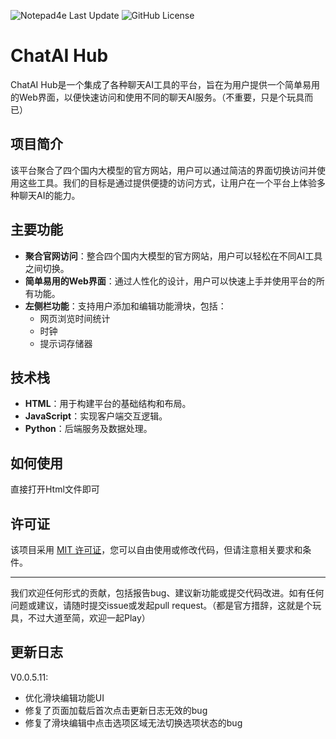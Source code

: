![Notepad4e Last Update](https://img.shields.io/eclipse-marketplace/last-update/notepad4e)
![GitHub License](https://img.shields.io/github/license/SheldonLiu0412/ChatAI_Hub)

# ChatAI Hub

ChatAI Hub是一个集成了各种聊天AI工具的平台，旨在为用户提供一个简单易用的Web界面，以便快速访问和使用不同的聊天AI服务。（不重要，只是个玩具而已）

## 项目简介

该平台聚合了四个国内大模型的官方网站，用户可以通过简洁的界面切换访问并使用这些工具。我们的目标是通过提供便捷的访问方式，让用户在一个平台上体验多种聊天AI的能力。

## 主要功能

- **聚合官网访问**：整合四个国内大模型的官方网站，用户可以轻松在不同AI工具之间切换。
- **简单易用的Web界面**：通过人性化的设计，用户可以快速上手并使用平台的所有功能。
- **左侧栏功能**：支持用户添加和编辑功能滑块，包括：
  - 网页浏览时间统计
  - 时钟
  - 提示词存储器

## 技术栈

- **HTML**：用于构建平台的基础结构和布局。
- **JavaScript**：实现客户端交互逻辑。
- **Python**：后端服务及数据处理。

## 如何使用

直接打开Html文件即可

## 许可证

该项目采用 [MIT 许可证](LICENSE)，您可以自由使用或修改代码，但请注意相关要求和条件。

---

我们欢迎任何形式的贡献，包括报告bug、建议新功能或提交代码改进。如有任何问题或建议，请随时提交issue或发起pull request。（都是官方措辞，这就是个玩具，不过大道至简，欢迎一起Play）

## 更新日志
V0.0.5.11:
- 优化滑块编辑功能UI
- 修复了页面加载后首次点击更新日志无效的bug
- 修复了滑块编辑中点击选项区域无法切换选项状态的bug

